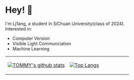 # Hey! :wave:
I'm Lj1ang, a student in SiChuan University(class of 2024).    
Interested in:
- Computer Version
- Visible Light Communciation
- Machine Learning

<table>
<tr>
<td style = "width: 50%;">

[![TOMMY's github stats](https://github-readme-stats.vercel.app/api?username=lj1ang&count_private=true&include_all_commits=true&hide_border=true&show_icons=true)]()

</td>
<td style = "width: 50%;">

[![Top Langs](https://github-readme-stats.vercel.app/api/top-langs/?username=lj1ang&count_private=true&include_all_commits=true&hide_border=true&layout=compact)]()

</td>
</tr>

